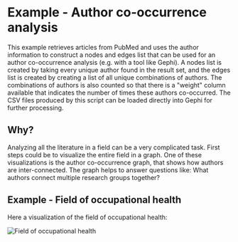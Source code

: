# Example - Author co-occurrence analysis

This example retrieves articles from PubMed and uses the author information to
construct a nodes and edges list that can be used for an author co-occurrence
analysis (e.g. with a tool like Gephi). A nodes list is created by taking every
unique author found in the result set, and the edges list is created by creating
a list of all unique combinations of authors. The combinations of authors is
also counted so that there is a "weight" column available that indicates the
number of times these authors co-occurred. The CSV files produced by this script
can be loaded directly into Gephi for further processing.

## Why?

Analyzing all the literature in a field can be a very complicated task. First
steps could be to visualize the entire field in a graph. One of these
visualizations is the author co-occurrence graph, that shows how authors are
inter-connected. The graph helps to answer questions like: What authors connect
multiple research groups together?

## Example - Field of occupational health

Here a visualization of the field of occupational health:

![Field of occupational health](./author_co_occurrence_occupational_health.png "Field of occupational health")
